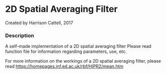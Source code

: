# 2D Spatial Averaging Filter

Created by Harrison Cattell, 2017

### Description

A self-made implementation of a 2D spatial averaging filter
Please read function file for information regarding parameters, use, etc.

For more information on the workings of a 2D spatial averaging filter, please read https://homepages.inf.ed.ac.uk/rbf/HIPR2/mean.htm
